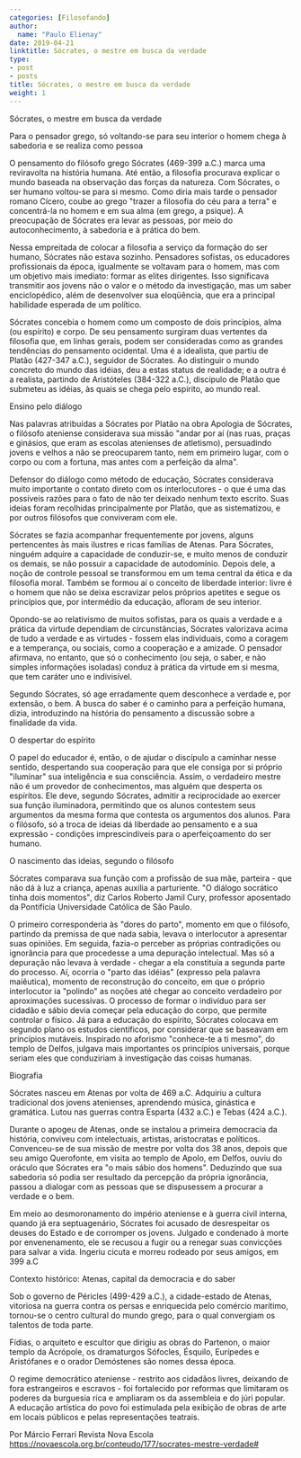 ```yaml
---
categories: [Filosofando]
author:
  name: "Paulo Elienay"
date: 2019-04-21
linktitle: Sócrates, o mestre em busca da verdade
type:
- post
- posts
title: Sócrates, o mestre em busca da verdade
weight: 1
---
```

Sócrates, o mestre em busca da verdade

Para o pensador grego, só voltando-se para seu interior o homem chega à sabedoria e se realiza como pessoa

O pensamento do filósofo grego Sócrates (469-399 a.C.) marca uma reviravolta na história humana. Até então, a filosofia procurava explicar o mundo baseada na observação das forças da natureza. Com Sócrates, o ser humano voltou-se para si mesmo. Como diria mais tarde o pensador romano Cícero, coube ao grego "trazer a filosofia do céu para a terra" e concentrá-la no homem e em sua alma (em grego, a psique). A preocupação de Sócrates era levar as pessoas, por meio do autoconhecimento, à sabedoria e à prática do bem.

Nessa empreitada de colocar a filosofia a serviço da formação do ser humano, Sócrates não estava sozinho. Pensadores sofistas, os educadores profissionais da época, igualmente se voltavam para o homem, mas com um objetivo mais imediato: formar as elites dirigentes. Isso significava transmitir aos jovens não o valor e o método da investigação, mas um saber enciclopédico, além de desenvolver sua eloqüência, que era a principal habilidade esperada de um político.

Sócrates concebia o homem como um composto de dois princípios, alma (ou espírito) e corpo. De seu pensamento surgiram duas vertentes da filosofia que, em linhas gerais, podem ser consideradas como as grandes tendências do pensamento ocidental. Uma é a idealista, que partiu de Platão (427-347 a.C.), seguidor de Sócrates. Ao distinguir o mundo concreto do mundo das idéias, deu a estas status de realidade; e a outra é a realista, partindo de Aristóteles (384-322 a.C.), discípulo de Platão que submeteu as idéias, às quais se chega pelo espírito, ao mundo real. 

Ensino pelo diálogo

Nas palavras atribuídas a Sócrates por Platão na obra Apologia de Sócrates, o filósofo ateniense considerava sua missão "andar por aí (nas ruas, praças e ginásios, que eram as escolas atenienses de atletismo), persuadindo jovens e velhos a não se preocuparem tanto, nem em primeiro lugar, com o corpo ou com a fortuna, mas antes com a perfeição da alma".

Defensor do diálogo como método de educação, Sócrates considerava muito importante o contato direto com os interlocutores - o que é uma das possíveis razões para o fato de não ter deixado nenhum texto escrito. Suas ideias foram recolhidas principalmente por Platão, que as sistematizou, e por outros filósofos que conviveram com ele.

Sócrates se fazia acompanhar frequentemente por jovens, alguns pertencentes às mais ilustres e ricas famílias de Atenas. Para Sócrates, ninguém adquire a capacidade de conduzir-se, e muito menos de conduzir os demais, se não possuir a capacidade de autodomínio. Depois dele, a noção de controle pessoal se transformou em um tema central da ética e da filosofia moral. Também se formou aí o conceito de liberdade interior: livre é o homem que não se deixa escravizar pelos próprios apetites e segue os princípios que, por intermédio da educação, afloram de seu interior.

Opondo-se ao relativismo de muitos sofistas, para os quais a verdade e a prática da virtude dependiam de circunstâncias, Sócrates valorizava acima de tudo a verdade e as virtudes - fossem elas individuais, como a coragem e a temperança, ou sociais, como a cooperação e a amizade. O pensador afirmava, no entanto, que só o conhecimento (ou seja, o saber, e não simples informações isoladas) conduz à prática da virtude em si mesma, que tem caráter uno e indivisível.

Segundo Sócrates, só age erradamente quem desconhece a verdade e, por extensão, o bem. A busca do saber é o caminho para a perfeição humana, dizia, introduzindo na história do pensamento a discussão sobre a finalidade da vida.

O despertar do espírito

O papel do educador é, então, o de ajudar o discípulo a caminhar nesse sentido, despertando sua cooperação para que ele consiga por si próprio "iluminar" sua inteligência e sua consciência. Assim, o verdadeiro mestre não é um provedor de conhecimentos, mas alguém que desperta os espíritos. Ele deve, segundo Sócrates, admitir a reciprocidade ao exercer sua função iluminadora, permitindo que os alunos contestem seus argumentos da mesma forma que contesta os argumentos dos alunos. Para o filósofo, só a troca de ideias dá liberdade ao pensamento e a sua expressão - condições imprescindíveis para o aperfeiçoamento do ser humano.

O nascimento das ideias, segundo o filósofo 

Sócrates comparava sua função com a profissão de sua mãe, parteira - que não dá à luz a criança, apenas auxilia a parturiente. "O diálogo socrático tinha dois momentos", diz Carlos Roberto Jamil Cury, professor aposentado da Pontifícia Universidade Católica de São Paulo.

O primeiro corresponderia às "dores do parto", momento em que o filósofo, partindo da premissa de que nada sabia, levava o interlocutor a apresentar suas opiniões. Em seguida, fazia-o perceber as próprias contradições ou ignorância para que procedesse a uma depuração intelectual. Mas só a depuração não levava à verdade - chegar a ela constituía a segunda parte do processo. Aí, ocorria o "parto das idéias" (expresso pela palavra maiêutica), momento de reconstrução do conceito, em que o próprio interlocutor ia "polindo" as noções até chegar ao conceito verdadeiro por aproximações sucessivas. O processo de formar o indivíduo para ser cidadão e sábio devia começar pela educação do corpo, que permite controlar o físico.
Já para a educação do espírito, Sócrates colocava em segundo plano os estudos científicos, por considerar que se baseavam em princípios mutáveis. Inspirado no aforismo "conhece-te a ti mesmo", do templo de Delfos, julgava mais importantes os princípios universais, porque seriam eles que conduziriam à investigação das coisas humanas.

Biografia

Sócrates nasceu em Atenas por volta de 469 a.C. Adquiriu a cultura tradicional dos jovens atenienses, aprendendo música, ginástica e gramática. Lutou nas guerras contra Esparta (432 a.C.) e Tebas (424 a.C.).

Durante o apogeu de Atenas, onde se instalou a primeira democracia da história, conviveu com intelectuais, artistas, aristocratas e políticos. Convenceu-se de sua missão de mestre por volta dos 38 anos, depois que seu amigo Querofonte, em visita ao templo de Apolo, em Delfos, ouviu do oráculo que Sócrates era "o mais sábio dos homens". Deduzindo que sua sabedoria só podia ser resultado da percepção da própria ignorância, passou a dialogar com as pessoas que se dispusessem a procurar a verdade e o bem.

Em meio ao desmoronamento do império ateniense e à guerra civil interna, quando já era septuagenário, Sócrates foi acusado de desrespeitar os deuses do Estado e de corromper os jovens. Julgado e condenado à morte por envenenamento, ele se recusou a fugir ou a renegar suas convicções para salvar a vida. Ingeriu cicuta e morreu rodeado por seus amigos, em 399 a.C

Contexto histórico: Atenas, capital da democracia e do saber

Sob o governo de Péricles (499-429 a.C.), a cidade-estado de Atenas, vitoriosa na guerra contra os persas e enriquecida pelo comércio marítimo, tornou-se o centro cultural do mundo grego, para o qual convergiam os talentos de toda parte.

Fídias, o arquiteto e escultor que dirigiu as obras do Partenon, o maior templo da Acrópole, os dramaturgos Sófocles, Ésquilo, Eurípedes e Aristófanes e o orador Demóstenes são nomes dessa época.

O regime democrático ateniense - restrito aos cidadãos livres, deixando de fora estrangeiros e escravos - foi fortalecido por reformas que limitaram os poderes da burguesia rica e ampliaram os da assembleia e do júri popular. A educação artística do povo foi estimulada pela exibição de obras de arte em locais públicos e pelas representações teatrais.

Por Márcio Ferrari
Revista Nova Escola 
https://novaescola.org.br/conteudo/177/socrates-mestre-verdade#
